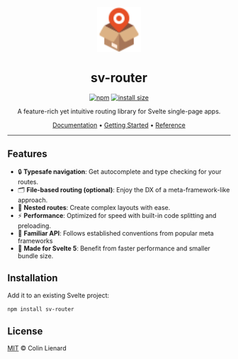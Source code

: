 <div align="center">

<img src="./docs/public/logo.svg" alt="" height="100px">

# sv-router

[![npm](https://badgen.net/npm/v/sv-router)](https://www.npmjs.com/package/sv-router)
[![install size](https://packagephobia.com/badge?p=sv-router)](https://packagephobia.com/result?p=sv-router)

A feature-rich yet intuitive routing library for Svelte single-page apps.

[Documentation](https://sv-router.vercel.app/) • [Getting Started](https://sv-router.vercel.app/guide/getting-started) • [Reference](https://sv-router.vercel.app/reference)

</div>

---

## Features

- 🔒 **Typesafe navigation**: Get autocomplete and type checking for your routes.
- 🗂️ **File-based routing (optional)**: Enjoy the DX of a meta-framework-like approach.
- 🌿 **Nested routes**: Create complex layouts with ease.
- ⚡ **Performance**: Optimized for speed with built-in code splitting and preloading.
- 🧩 **Familiar API**: Follows established conventions from popular meta frameworks
- 🚀 **Made for Svelte 5**: Benefit from faster performance and smaller bundle size.

## Installation

Add it to an existing Svelte project:

```bash
npm install sv-router
```

## License

[MIT](./LICENSE) © Colin Lienard
